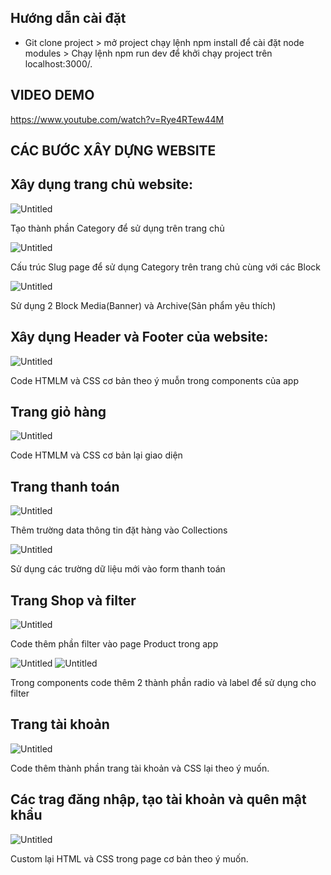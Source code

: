 
## Hướng dẫn cài đặt

- Git clone project > mở project chạy lệnh npm install để cài đặt node modules > Chạy lệnh npm run dev để khởi chạy project trên localhost:3000/. 

## VIDEO DEMO 

https://www.youtube.com/watch?v=Rye4RTew44M

##  CÁC BƯỚC XÂY DỰNG WEBSITE

## Xây dụng trang chủ website:

![Untitled](https://github.com/NguyenForWork/Test-157/blob/main/media_readme/anh1.jpg)

Tạo thành phần Category để sử dụng trên trang chủ

![Untitled](https://github.com/NguyenForWork/Test-157/blob/main/media_readme/anh2.jpg)

Cấu trúc Slug page để sử dụng Category trên trang chủ cùng với các Block 


![Untitled](https://github.com/NguyenForWork/Test-157/blob/main/media_readme/anh3.jpg)

Sử dụng 2 Block Media(Banner) và Archive(Sản phẩm yêu thích)


## Xây dụng Header và Footer của website:
![Untitled](https://github.com/NguyenForWork/Test-157/blob/main/media_readme/anh4.jpg)

Code HTMLM và CSS cơ bản theo ý muỗn trong components của app

## Trang giỏ hàng

![Untitled](https://github.com/NguyenForWork/Test-157/blob/main/media_readme/anh5.jpg)

Code HTMLM và CSS cơ bản lại giao diện

## Trang thanh toán

![Untitled](https://github.com/NguyenForWork/Test-157/blob/main/media_readme/anh6.jpg)

Thêm trường data thông tin đặt hàng vào Collections

![Untitled](https://github.com/NguyenForWork/Test-157/blob/main/media_readme/anh7.jpg)

Sử dụng các trường dữ liệu mới vào form thanh toán

## Trang Shop và filter

![Untitled](https://github.com/NguyenForWork/Test-157/blob/main/media_readme/anh8.jpg)

Code thêm phần filter vào page Product trong app

![Untitled](https://github.com/NguyenForWork/Test-157/blob/main/media_readme/anh9.jpg)
![Untitled](https://github.com/NguyenForWork/Test-157/blob/main/media_readme/anh10.jpg)

Trong components code thêm 2 thành phần radio và label để sử dụng cho filter

## Trang tài khoản

![Untitled](https://github.com/NguyenForWork/Test-157/blob/main/media_readme/anh11.jpg)

Code thêm thành phần trang tài khoản và CSS lại theo ý muốn.

## Các trag đăng nhập, tạo tài khoản và quên mật khẩu

![Untitled](https://github.com/NguyenForWork/Test-157/blob/main/media_readme/anh12.jpg)

Custom lại HTML và CSS trong page cơ bản theo ý muốn.

